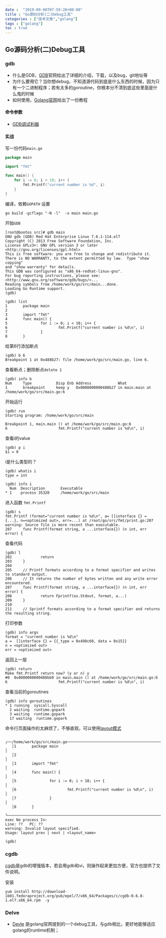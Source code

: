 ```yaml
---
date :  "2019-09-06T07:59:20+08:00" 
title : "Go源码分析(二)Debug工具" 
categories : ["技术文章","golang"] 
tags : ["golang"] 
toc : true
---
```


## Go源码分析(二)Debug工具

### gdb

- 什么是GDB，[GDB](https://www.gnu.org/software/gdb/)官网给出了详细的介绍，下载，以及bug，git地址等
- 为什么要用它？当你想debug，不知道源代码到底是什么东西的时候，因为只有一个二进制程序；若有太多的goroutine，你根本分不清到底这些里面是什么鬼的时候
- 如何使用，[Golang官网](https://golang.org/doc/gdb)给出了一份教程

#### 命令参数

- [GDB调试利器](https://linuxtools-rst.readthedocs.io/zh_CN/latest/tool/gdb.html)

#### 实战

写一份代码`main.go`

```go
package main

import "fmt"

func main() {
	for i := 0; i < 10; i++ {
		fmt.Printf("current number is %d", i)
	}
}
```

编译，依赖`GOPATH` 设置

```shell
go build -gcflags "-N -l"  -o main main.go
```

开始`GDB`

```shell
[root@bootos src]# gdb main                                                    
GNU gdb (GDB) Red Hat Enterprise Linux 7.6.1-114.el7                           
Copyright (C) 2013 Free Software Foundation, Inc.                              
License GPLv3+: GNU GPL version 3 or later <http://gnu.org/licenses/gpl.html>
This is free software: you are free to change and redistribute it.             
There is NO WARRANTY, to the extent permitted by law.  Type "show copying"     
and "show warranty" for details.                                               
This GDB was configured as "x86_64-redhat-linux-gnu".
For bug reporting instructions, please see:
<http://www.gnu.org/software/gdb/bugs/>...
Reading symbols from /home/work/go/src/main...done.
Loading Go Runtime support.
(gdb) 
```

```shell
(gdb) list
1       package main
2
3       import "fmt"
4       func main() {
5               for i := 0; i < 10; i++ {
6                       fmt.Printf("current number is %d\n", i)
7               }
8       }
```
给第6行添加断点
```shell
(gdb) b 6
Breakpoint 1 at 0x488b27: file /home/work/go/src/main.go, line 6.
```
查看断点；删除断点`delete 1`

```shell
(gdb) info b
Num     Type           Disp Enb Address            What
1       breakpoint     keep y   0x0000000000488b27 in main.main at /home/work/go/src/main.go:6
```

开始运行

```shell
(gdb) run 
Starting program: /home/work/go/src/main 

Breakpoint 1, main.main () at /home/work/go/src/main.go:6
6                       fmt.Printf("current number is %d\n", i)
```
查看i的value
```shell
(gdb) p i
$1 = 0
```
i是什么类型的？
```shell
(gdb) whatis i
type = int
```

```shell
(gdb) info i
  Num  Description       Executable        
* 1    process 35320     /home/work/go/src/main 
```

进入函数 `fmt.Printf`

```shell
(gdb) s
fmt.Printf (format="current number is %d\n", a= []interface {} = {...}, n=<optimized out>, err=...) at /root/go/src/fmt/print.go:207
warning: Source file is more recent than executable.
207     func Printf(format string, a ...interface{}) (n int, err error) {
```

查看代码

```shell
(gdb) l
202             return
203     }
204
205     // Printf formats according to a format specifier and writes to standard output.
206     // It returns the number of bytes written and any write error encountered.
207     func Printf(format string, a ...interface{}) (n int, err error) {
208             return Fprintf(os.Stdout, format, a...)
209     }
210
211     // Sprintf formats according to a format specifier and returns the resulting string.
```

打印参数

```shell
(gdb) info args
format = "current number is %d\n"
a =  []interface {} = {{_type = 0x498c60, data = 0x15}}
n = <optimized out>
err = <optimized out>
```

返回上一层

```shell
(gdb) return
Make fmt.Printf return now? (y or n) y
#0  0x0000000000488bb9 in main.main () at /home/work/go/src/main.go:6
6                       fmt.Printf("current number is %d\n", i)
```

查看当前的goroutines

```shell
(gdb) info goroutines 
* 1 running  syscall.Syscall
  2 waiting  runtime.gopark
  3 waiting  runtime.gopark
  17 waiting  runtime.gopark
```

命令行页面操作的太麻烦了，不够直观，可以使用[layout模式](https://linuxtools-rst.readthedocs.io/zh_CN/latest/tool/gdb.html#id9)

```shell
   ┌──/home/work/go/src/main.go──────────────────────────────────────────────────────────────────────────────────────────────────────────────────────────────┐
   │1       package main                                                                                                                                     │
   │2                                                                                                                                                        │
   │3       import "fmt"                                                                                                                                     │
   │4       func main() {                                                                                                                                    │
   │5               for i := 0; i < 10; i++ {                                                                                                                │
   │6                       fmt.Printf("current number is %d\n", i)                                                                                          │
   │7               }                                                                                                                                        │
   │8       }                                                                                                                                                
   └─────────────────────────────────────────────────────────────────────────────────────────────────────────────────────────────────────────────────────────┘
exec No process In:                                                                                                                         Line: ??   PC: ?? 
warning: Invalid layout specified.
Usage: layout prev | next | <layout_name>

(gdb)  
```

### cgdb

[cgdb](https://cgdb.github.io/)是gdb的增强版本，若会用gdb和vi，则操作起来更加方便，官方也提供了文件说明。

安装

```shell
yum install http://download-ib01.fedoraproject.org/pub/epel/7/x86_64/Packages/c/cgdb-0.6.8-1.el7.x86_64.rpm  -y
```

### Delve

- [Devle](https://github.com/derekparker/delve) 是golang官网提到的一个debug工具，与gdb相比，更好地能够适应golang的runtime机制；

